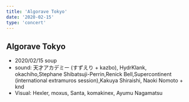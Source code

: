 ```yaml
---
title: 'Algorave Tokyo'
date: '2020-02-15'
type: 'concert'
---
```


## Algorave Tokyo
* 2020/02/15  soup
* sound: 天才アカデミー (すずえり + kazbo), HydrKlank, okachiho,Stephane Shibatsuji-Perrin,Renick Bell,Supercontinent (international extramuros session),Kakuya Shiraishi, Naoki Nomoto + knd
* Visual: Hexler, moxus, Santa, komakinex, Ayumu Nagamatsu